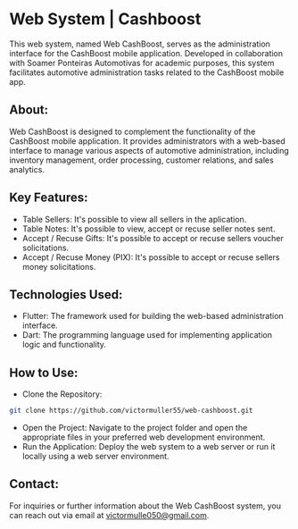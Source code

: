 # Web System | Cashboost

This web system, named Web CashBoost, serves as the administration interface for the CashBoost mobile application. Developed in collaboration with Soamer Ponteiras Automotivas for academic purposes, this system facilitates automotive administration tasks related to the CashBoost mobile app.

## About:
Web CashBoost is designed to complement the functionality of the CashBoost mobile application. It provides administrators with a web-based interface to manage various aspects of automotive administration, including inventory management, order processing, customer relations, and sales analytics.

## Key Features:

- Table Sellers: It's possible to view all sellers in the aplication.
- Table Notes: It's possible to view, accept or recuse seller notes sent.
- Accept / Recuse Gifts: It's possible to accept or recuse sellers voucher solicitations.
- Accept / Recuse Money (PIX): It's possible to accept or recuse sellers money solicitations.

## Technologies Used:

- Flutter: The framework used for building the web-based administration interface.
- Dart: The programming language used for implementing application logic and functionality.
  
## How to Use:
- Clone the Repository:

```bash
git clone https://github.com/victormuller55/web-cashboost.git
```

- Open the Project: Navigate to the project folder and open the appropriate files in your preferred web development environment.
- Run the Application: Deploy the web system to a web server or run it locally using a web server environment.

## Contact:
For inquiries or further information about the Web CashBoost system, you can reach out via email at victormulle050@gmail.com.
